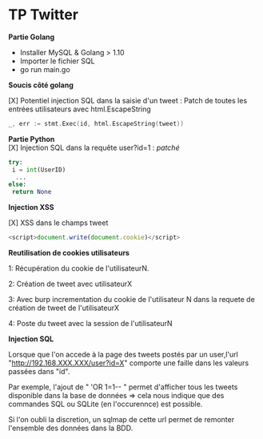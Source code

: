 # TP Twitter

**Partie Golang**

 - Installer MySQL & Golang > 1.10
 - Importer le fichier SQL
 - go run main.go

**Soucis côté golang**

[X] Potentiel injection SQL dans la saisie d'un tweet : Patch de toutes les entrées utilisateurs avec html.EscapeString
```go
_, err := stmt.Exec(id, html.EscapeString(tweet))
```

**Partie Python**  
[X] Injection SQL dans la requête user?id=1 : *patché*
```python
try:
 i = int(UserID)
  ...
else:
 return None
```



**Injection XSS**

[X] XSS dans le champs tweet  

```javascript
<script>document.write(document.cookie)</script>
```
**Reutilisation de cookies utilisateurs**

1: Récupération du cookie de l'utilisateurN.

2: Création de tweet avec utilisateurX

3: Avec burp incrementation du cookie de l'utilisateur N dans la requete de création de tweet de l'utilisateurX

4: Poste du tweet avec la session de l'utilisateurN


**Injection SQL**

Lorsque que l'on accede à la page des tweets postés par un user,l'url "http://192.168.XXX.XXX/user?id=X" comporte une faille dans les valeurs passées dans "id". 

Par exemple, l'ajout de " 'OR 1=1-- " permet d'afficher tous les tweets disponible dans la base de données
 => cela nous indique que des commandes SQL ou SQLite (en l'occurennce) est possible. 
 
 Si l'on oubli la discretion, un sqlmap de cette url permet de remonter l'ensemble des données dans la BDD. 

